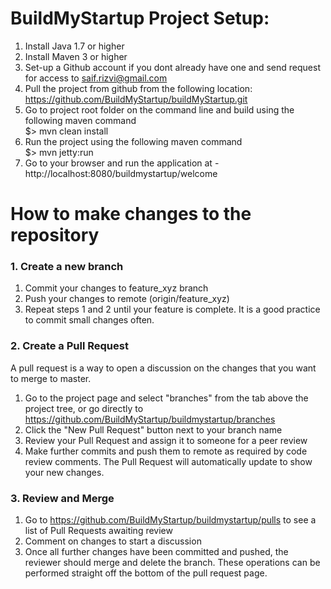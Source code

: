 # BuildMyStartup Project Setup:

1. Install Java 1.7 or higher
2. Install Maven 3 or higher
3. Set-up a Github account if you dont already have one and send request for access to saif.rizvi@gmail.com 
4. Pull the project from github from the following location: https://github.com/BuildMyStartup/buildMyStartup.git
5. Go to project root folder on the command line and build using the following maven command  
$> mvn clean install
6. Run the project using the following maven command  
$> mvn jetty:run
7. Go to your browser and run the application at - http://localhost:8080/buildmystartup/welcome

# How to make changes to the repository

### 1. Create a new branch
1. Commit your changes to feature_xyz branch  
2. Push your changes to remote (origin/feature_xyz)  
3. Repeat steps 1 and 2 until your feature is complete. It is a good practice to commit small changes often.  
  
### 2. Create a Pull Request
A pull request is a way to open a discussion on the changes that you want to merge to master.  
  
1. Go to the project page and select "branches" from the tab above the project tree, or go directly to https://github.com/BuildMyStartup/buildmystartup/branches  
2. Click the "New Pull Request" button next to your branch name  
3. Review your Pull Request and assign it to someone for a peer review  
4. Make further commits and push them to remote as required by code review comments. The Pull Request will automatically update to show your new changes.

### 3. Review and Merge
1. Go to https://github.com/BuildMyStartup/buildmystartup/pulls to see a list of Pull Requests awaiting review
2. Comment on changes to start a discussion
3. Once all further changes have been committed and pushed, the reviewer should merge and delete the branch. These operations can be performed straight off the bottom of the pull request page.
